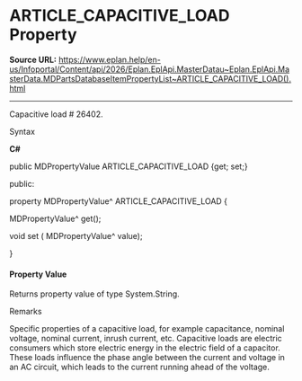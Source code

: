 # ARTICLE_CAPACITIVE_LOAD Property

**Source URL:** https://www.eplan.help/en-us/Infoportal/Content/api/2026/Eplan.EplApi.MasterDatau~Eplan.EplApi.MasterData.MDPartsDatabaseItemPropertyList~ARTICLE_CAPACITIVE_LOAD().html

---

Capacitive load # 26402.

Syntax

**C#**



public MDPropertyValue ARTICLE_CAPACITIVE_LOAD {get; set;}

public:

property MDPropertyValue^ ARTICLE_CAPACITIVE_LOAD {

   MDPropertyValue^ get();

   void set (    MDPropertyValue^ value);

}


#### Property Value

Returns property value of type System.String.

Remarks

Specific properties of a capacitive load, for example capacitance, nominal voltage, nominal current, inrush current, etc. Capacitive loads are electric consumers which store electric energy in the electric field of a capacitor. These loads influence the phase angle between the current and voltage in an AC circuit, which leads to the current running ahead of the voltage.
